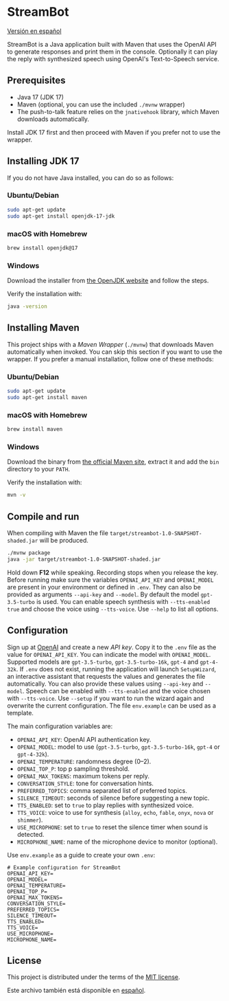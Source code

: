 # StreamBot

[Versión en español](README.md)

StreamBot is a Java application built with Maven that uses the OpenAI API to generate responses and print them in the console. Optionally it can play the reply with synthesized speech using OpenAI's Text-to-Speech service.

## Prerequisites

- Java 17 (JDK 17)
- Maven (optional, you can use the included `./mvnw` wrapper)
- The push-to-talk feature relies on the `jnativehook` library, which Maven
  downloads automatically.

Install JDK 17 first and then proceed with Maven if you prefer not to use the wrapper.

## Installing JDK 17

If you do not have Java installed, you can do so as follows:

### Ubuntu/Debian
```bash
sudo apt-get update
sudo apt-get install openjdk-17-jdk
```

### macOS with Homebrew
```bash
brew install openjdk@17
```

### Windows
Download the installer from [the OpenJDK website](https://adoptium.net) and follow the steps.

Verify the installation with:
```bash
java -version
```

## Installing Maven

This project ships with a *Maven Wrapper* (`./mvnw`) that downloads Maven automatically when invoked. You can skip this section if you want to use the wrapper. If you prefer a manual installation, follow one of these methods:

### Ubuntu/Debian
```bash
sudo apt-get update
sudo apt-get install maven
```

### macOS with Homebrew
```bash
brew install maven
```

### Windows
Download the binary from [the official Maven site](https://maven.apache.org/download.cgi), extract it and add the `bin` directory to your `PATH`.

Verify the installation with:
```bash
mvn -v
```

## Compile and run
When compiling with Maven the file `target/streambot-1.0-SNAPSHOT-shaded.jar` will be produced.
```bash
./mvnw package
java -jar target/streambot-1.0-SNAPSHOT-shaded.jar
```
Hold down **F12** while speaking. Recording stops when you release the key.
Before running make sure the variables `OPENAI_API_KEY` and `OPENAI_MODEL` are present in your environment or defined in `.env`. They can also be provided as arguments `--api-key` and `--model`. By default the model `gpt-3.5-turbo` is used. You can enable speech synthesis with `--tts-enabled true` and choose the voice using `--tts-voice`. Use `--help` to list all options.

## Configuration
Sign up at [OpenAI](https://platform.openai.com/) and create a new *API key*. Copy it to the `.env` file as the value for `OPENAI_API_KEY`. You can indicate the model with `OPENAI_MODEL`. Supported models are `gpt-3.5-turbo`, `gpt-3.5-turbo-16k`, `gpt-4` and `gpt-4-32k`. If `.env` does not exist, running the application will launch `SetupWizard`, an interactive assistant that requests the values and generates the file automatically. You can also provide these values using `--api-key` and `--model`. Speech can be enabled with `--tts-enabled` and the voice chosen with `--tts-voice`. Use `--setup` if you want to run the wizard again and overwrite the current configuration. The file `env.example` can be used as a template.

The main configuration variables are:

- `OPENAI_API_KEY`: OpenAI API authentication key.
- `OPENAI_MODEL`: model to use (`gpt-3.5-turbo`, `gpt-3.5-turbo-16k`, `gpt-4` or `gpt-4-32k`).
- `OPENAI_TEMPERATURE`: randomness degree (0–2).
- `OPENAI_TOP_P`: top p sampling threshold.
- `OPENAI_MAX_TOKENS`: maximum tokens per reply.
- `CONVERSATION_STYLE`: tone for conversation hints.
- `PREFERRED_TOPICS`: comma separated list of preferred topics.
- `SILENCE_TIMEOUT`: seconds of silence before suggesting a new topic.
- `TTS_ENABLED`: set to `true` to play replies with synthesized voice.
- `TTS_VOICE`: voice to use for synthesis (`alloy`, `echo`, `fable`, `onyx`, `nova` or `shimmer`).
- `USE_MICROPHONE`: set to `true` to reset the silence timer when sound is detected.
- `MICROPHONE_NAME`: name of the microphone device to monitor (optional).

Use `env.example` as a guide to create your own `.env`:
```text
# Example configuration for StreamBot
OPENAI_API_KEY=
OPENAI_MODEL=
OPENAI_TEMPERATURE=
OPENAI_TOP_P=
OPENAI_MAX_TOKENS=
CONVERSATION_STYLE=
PREFERRED_TOPICS=
SILENCE_TIMEOUT=
TTS_ENABLED=
TTS_VOICE=
USE_MICROPHONE=
MICROPHONE_NAME=
```

## License
This project is distributed under the terms of the [MIT license](LICENSE).

Este archivo también está disponible en [español](README.md).
